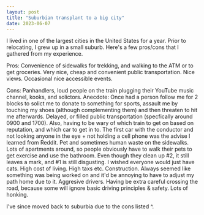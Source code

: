 ```yaml
---
layout: post
title: "Suburbian transplant to a big city"
date: 2023-06-07
---
```


I lived in one of the largest cities in the United States for a year. Prior to relocating, I grew up in a small suburb. Here's a few pros/cons that I gathered from my experience.

Pros:
Convenience of sidewalks for trekking, and walking to the ATM or to get groceries.
Very nice, cheap and convenient public transportation.
Nice views.
Occasional nice accessible events.

Cons:
Panhandlers, loud people on the train plugging their YouTube music channel, kooks, and solictors. Anecdote: Once had a person follow me for 2 blocks to solict me to donate to something for sports, assault me by touching my shoes (although complementing them) and then threaten to hit me afterwards. 
Delayed, or filled public transportation (specfically around 0900 and 1700). Also, having to be wary of which train to get on based on reputation, and which car to get in to. The first car with the conductor and not looking anyone in the eye + not holding a cell phone was the advise I learned from Reddit.
Pet and sometimes human waste on the sidewalks. Lots of apartments around, so people obviously have to walk their pets to get exercise and use the bathroom. Even though they clean up #2, it still leaves a mark, and #1 is still disgusting. I wished everyone would just have cats.
High cost of living. High taxs etc.
Construction. Always seemed like something was being worked on and it'd be annoying to have to adjust my path home due to it.
Aggresive drivers. Having be extra careful crossing the road, because some will ignore basic driving principles & safety. Lots of honking.

I've since moved back to suburbia due to the cons listed ^. 
